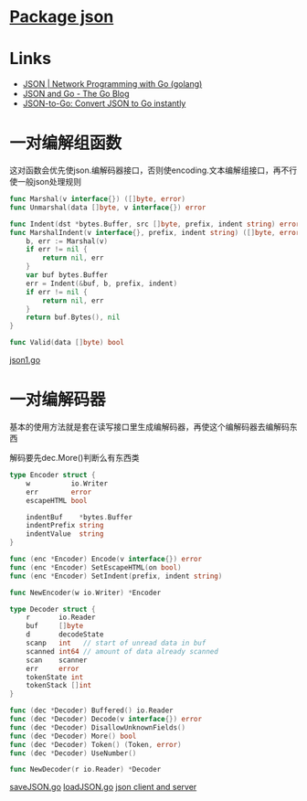 # [Package json](https://golang.org/pkg/encoding/json/)

# Links

* [JSON | Network Programming with Go (golang)](https://ipfs.io/ipfs/QmfYeDhGH9bZzihBUDEQbCbTc5k5FZKURMUoUvfmc27BwL/dataserialisation/json.html)
* [JSON and Go - The Go Blog](https://blog.golang.org/json-and-go)
* [JSON-to-Go: Convert JSON to Go instantly](https://mholt.github.io/json-to-go/)

# 一对编解组函数 

这对函数会优先使json.编解码器接口，否则使encoding.文本编解组接口，再不行使一般json处理规则

```go
func Marshal(v interface{}) ([]byte, error)
func Unmarshal(data []byte, v interface{}) error

func Indent(dst *bytes.Buffer, src []byte, prefix, indent string) error
func MarshalIndent(v interface{}, prefix, indent string) ([]byte, error) {
	b, err := Marshal(v)
	if err != nil {
		return nil, err
	}
	var buf bytes.Buffer
	err = Indent(&buf, b, prefix, indent)
	if err != nil {
		return nil, err
	}
	return buf.Bytes(), nil
}

func Valid(data []byte) bool
```

[json1.go][1]

[1]: https://github.com/iofxl/practisego/blob/master/json1.go

# 一对编解码器

基本的使用方法就是套在读写接口里生成编解码器，再使这个编解码器去编解码东西

解码要先dec.More()判断么有东西类

```go
type Encoder struct {
	w          io.Writer
	err        error
	escapeHTML bool

	indentBuf    *bytes.Buffer
	indentPrefix string
	indentValue  string
}

func (enc *Encoder) Encode(v interface{}) error
func (enc *Encoder) SetEscapeHTML(on bool)
func (enc *Encoder) SetIndent(prefix, indent string)

func NewEncoder(w io.Writer) *Encoder

type Decoder struct {
	r       io.Reader
	buf     []byte
	d       decodeState
	scanp   int   // start of unread data in buf
	scanned int64 // amount of data already scanned
	scan    scanner
	err     error
	tokenState int
	tokenStack []int
}

func (dec *Decoder) Buffered() io.Reader
func (dec *Decoder) Decode(v interface{}) error
func (dec *Decoder) DisallowUnknownFields()
func (dec *Decoder) More() bool
func (dec *Decoder) Token() (Token, error)
func (dec *Decoder) UseNumber()

func NewDecoder(r io.Reader) *Decoder
```

[saveJSON.go][2] [loadJSON.go][3] [json client and server][4]

[2]: https://github.com/iofxl/practisego/blob/master/savejson.go
[3]: https://github.com/iofxl/practisego/blob/master/loadjson.go
[4]: https://github.com/iofxl/practisego/blob/master/json.c.and.s.go






